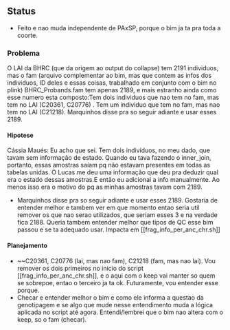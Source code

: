 ## Status

- Feito e nao muda independente de PAxSP, porque o bim ja ta pra toda a coorte.  

### Problema

O LAI da BHRC (que da origem ao output do collapse) tem 2191 individuos, mas o fam (arquivo complementar ao bim, mas que contem as infos dos individuos, ID deles e essas coisas, trabalhado em conjunto com o bim no plink) BHRC_Probands.fam tem apenas 2189, e mais estranho ainda como esse numero esta composto:Tem dois individuos que nao tem no fam, mas tem no LAI (C20361, C20776) . Tem um individuo que tem no fam, mas nao tem no LAI (C21218). Marquinhos disse pra so seguir adiante e usar esses 2189. 

#### Hipotese 

Cássia Maués:  Eu acho que sei.  Tem dois indivíduos, no meu dado, que tavam sem informação de estado. Quando eu tava fazendo o inner_join, portanto, essas amostras saíam pq não estavam presentes em todas as tabelas unidas. O Lucas me deu uma informação que deu pra deduzir qual era o estado dessas amostras.E então eu adicionai a info manualmente. Ao menos isso era o motivo do pq as minhas amostras tavam com 2189.

 - Marquinhos disse pra so seguir adiante e usar esses 2189. Gostaria de entender melhor e tambem ver em que momento entao seria util remover os que nao serao utilizados, que seriam esses 3 e na verdade fica 2188. Queria tambem entender melhor que tipos de QC esse bim passou e se ta adequado usar. Impacta em [[frag_info_per_anc_chr.sh]]

#### Planejamento

- ~~C20361, C20776 (lai, mas nao fam), C21218 (fam, mas nao lai). Vou remover os dois primeiros no inicio do script [[frag_info_per_anc_chr.sh]], e o aqui com o keep vai manter so quem se sobrepoe, entao o terceiro ja ta ok. Futuramente, vou entender esse porque. 
- Checar e entender melhor o bim e como ele informa a questao da genotipagem e se algo que mude nesse entendimento muda a lógica aplicada no script até agora. Entendi/lembrei que o bim nao altera com o keep, so o fam (checar). 

